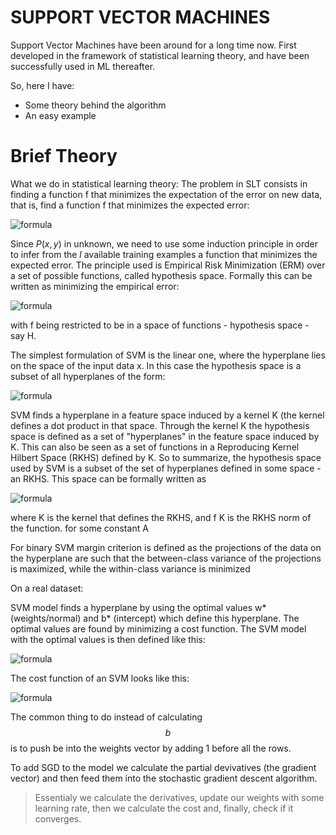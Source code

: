 # SUPPORT VECTOR MACHINES

Support Vector Machines have been around for a long time now. First developed in the framework of statistical learning theory, and have been successfully used in ML thereafter. 

So, here I have:

  - Some theory behind the algorithm
  - An easy example

# Brief Theory

What we do in statistical learning theory:
The problem in SLT consists in finding a function f that minimizes the expectation of the error on new data, that is,
find a function f that minimizes the expected error:

![formula](https://render.githubusercontent.com/render/math?math=\int%20V(y,f(x))P(x,y)dxdy)

Since $P(x,y)$ in unknown, we need to use some induction principle in order to infer from the $l$ available training
examples a function that minimizes the expected error. The principle used is Empirical Risk Minimization (ERM)
over a set of possible functions, called hypothesis space. Formally this can be written as minimizing the empirical
error:

![formula](https://render.githubusercontent.com/render/math?math=\frac{1}{l}%20\sum%20V(y_{i},%20f(x_{i})))

with f being restricted to be in a space of functions - hypothesis space - say H.

The simplest formulation of SVM is the linear one,
where the hyperplane lies on the space of the input data x. In this case the hypothesis space is a subset of all
hyperplanes of the form:

![formula](https://render.githubusercontent.com/render/math?math=f(x)=w\cdot%20x+b)

SVM finds a hyperplane in a feature space induced by a kernel K (the kernel defines a dot product in that space.
Through the kernel K the hypothesis space is defined as a set of "hyperplanes" in the feature space induced by K.
This can also be seen as a set of functions in a Reproducing Kernel Hilbert Space (RKHS) defined by K. 
So to summarize, the hypothesis space used by SVM is a subset of the set of hyperplanes defined in some space -
an RKHS. This space can be formally written as

![formula](https://render.githubusercontent.com/render/math?math=\left%20\|%20f%20\right%20\|_{K}^{2}%20\leq%20A^{2})


where K is the kernel that defines the RKHS, and f K is the RKHS norm of the function. for some constant A

For binary SVM margin criterion is defined as the projections of the data on the hyperplane are such that the between-class variance of the projections is maximized, while the within-class variance is minimized

On a real dataset:

SVM model finds a hyperplane by using the optimal values w* (weights/normal) and b* (intercept) which define this hyperplane. The optimal values are found by minimizing a cost function. The SVM model with the optimal values is then defined like this:

![formula](https://render.githubusercontent.com/render/math?math=f(x)=sign(w^{*}\cdot%20x+b^{*}))

The cost function of an SVM looks like this:

![formula](https://render.githubusercontent.com/render/math?math=J(w)=\frac{1}{2}\left%20\|%20w%20\right%20\|^{2}+C\left%20[%20\frac{1}{N}\sum%20max(o,1%20-%20y_{i}*(w\cdot%20x_{i}+b))%20\right%20])

The common thing to do instead of calculating $$b$$ is to push be into the weights vector by adding 1 before all the rows.

To add SGD to the model we calculate the partial devivatives (the gradient vector) and then feed them into the  stochastic gradient descent algorithm. 

> Essentialy we calculate the derivatives, 
> update our weights with some learning rate,
> then we calculate the cost
> and, finally, check if it converges.


